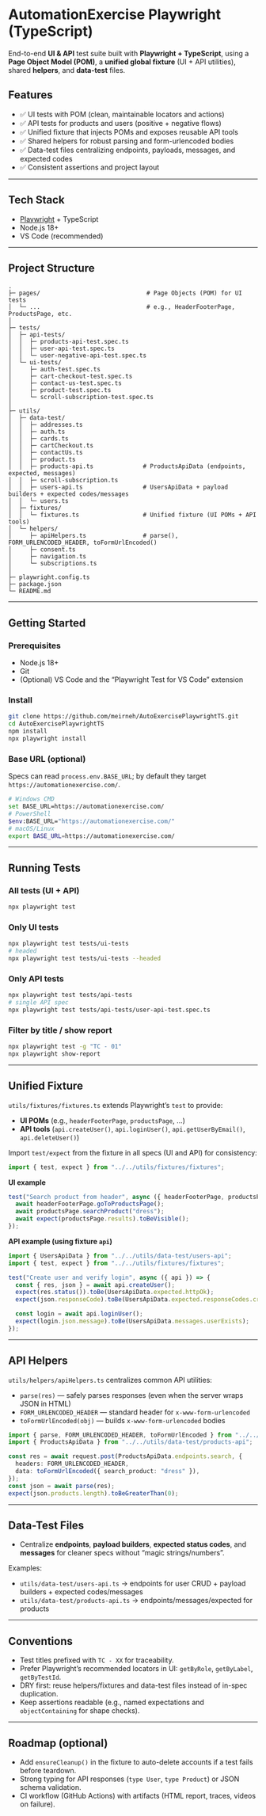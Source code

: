 # AutomationExercise Playwright (TypeScript)

End-to-end **UI & API** test suite built with **Playwright + TypeScript**, using a **Page Object Model (POM)**, a **unified global fixture** (UI + API utilities), shared **helpers**, and **data-test** files.

## Features

- ✅ UI tests with POM (clean, maintainable locators and actions)
- ✅ API tests for products and users (positive + negative flows)
- ✅ Unified fixture that injects POMs and exposes reusable API tools
- ✅ Shared helpers for robust parsing and form-urlencoded bodies
- ✅ Data-test files centralizing endpoints, payloads, messages, and expected codes
- ✅ Consistent assertions and project layout

---

## Tech Stack

- [Playwright](https://playwright.dev/) + TypeScript
- Node.js 18+
- VS Code (recommended)

---

## Project Structure

```
.
├─ pages/                              # Page Objects (POM) for UI tests
│  └─ ...                              # e.g., HeaderFooterPage, ProductsPage, etc.
│
├─ tests/
│  ├─ api-tests/
│  │  ├─ products-api-test.spec.ts
│  │  ├─ user-api-test.spec.ts
│  │  └─ user-negative-api-test.spec.ts
│  └─ ui-tests/
│     ├─ auth-test.spec.ts
│     ├─ cart-checkout-test.spec.ts
│     ├─ contact-us-test.spec.ts
│     ├─ product-test.spec.ts
│     └─ scroll-subscription-test.spec.ts
│
├─ utils/
│  ├─ data-test/
│  │  ├─ addresses.ts
│  │  ├─ auth.ts
│  │  ├─ cards.ts
│  │  ├─ cartCheckout.ts
│  │  ├─ contactUs.ts
│  │  ├─ product.ts
│  │  ├─ products-api.ts              # ProductsApiData (endpoints, expected, messages)
│  │  ├─ scroll-subscription.ts
│  │  ├─ users-api.ts                 # UsersApiData + payload builders + expected codes/messages
│  │  └─ users.ts
│  ├─ fixtures/
│  │  └─ fixtures.ts                  # Unified fixture (UI POMs + API tools)
│  └─ helpers/
│     ├─ apiHelpers.ts                # parse(), FORM_URLENCODED_HEADER, toFormUrlEncoded()
│     ├─ consent.ts
│     ├─ navigation.ts
│     └─ subscriptions.ts
│
├─ playwright.config.ts
├─ package.json
└─ README.md
```

---

## Getting Started

### Prerequisites
- Node.js 18+
- Git
- (Optional) VS Code and the “Playwright Test for VS Code” extension

### Install
```bash
git clone https://github.com/meirneh/AutoExercisePlaywrightTS.git
cd AutoExercisePlaywrightTS
npm install
npx playwright install
```

### Base URL (optional)
Specs can read `process.env.BASE_URL`; by default they target `https://automationexercise.com/`.

```bash
# Windows CMD
set BASE_URL=https://automationexercise.com/
# PowerShell
$env:BASE_URL="https://automationexercise.com/"
# macOS/Linux
export BASE_URL=https://automationexercise.com/
```

---

## Running Tests

### All tests (UI + API)
```bash
npx playwright test
```

### Only UI tests
```bash
npx playwright test tests/ui-tests
# headed
npx playwright test tests/ui-tests --headed
```

### Only API tests
```bash
npx playwright test tests/api-tests
# single API spec
npx playwright test tests/api-tests/user-api-test.spec.ts
```

### Filter by title / show report
```bash
npx playwright test -g "TC - 01"
npx playwright show-report
```

---

## Unified Fixture

`utils/fixtures/fixtures.ts` extends Playwright’s `test` to provide:

- **UI POMs** (e.g., `headerFooterPage`, `productsPage`, …)
- **API tools** (`api.createUser()`, `api.loginUser()`, `api.getUserByEmail()`, `api.deleteUser()`)

Import `test/expect` from the fixture in all specs (UI and API) for consistency:

```ts
import { test, expect } from "../../utils/fixtures/fixtures";
```

**UI example**
```ts
test("Search product from header", async ({ headerFooterPage, productsPage }) => {
  await headerFooterPage.goToProductsPage();
  await productsPage.searchProduct("dress");
  await expect(productsPage.results).toBeVisible();
});
```

**API example (using fixture `api`)**
```ts
import { UsersApiData } from "../../utils/data-test/users-api";
import { test, expect } from "../../utils/fixtures/fixtures";

test("Create user and verify login", async ({ api }) => {
  const { res, json } = await api.createUser();
  expect(res.status()).toBe(UsersApiData.expected.httpOk);
  expect(json.responseCode).toBe(UsersApiData.expected.responseCodes.created);

  const login = await api.loginUser();
  expect(login.json.message).toBe(UsersApiData.messages.userExists);
});
```

---

## API Helpers

`utils/helpers/apiHelpers.ts` centralizes common API utilities:

- `parse(res)` — safely parses responses (even when the server wraps JSON in HTML)
- `FORM_URLENCODED_HEADER` — standard header for `x-www-form-urlencoded`
- `toFormUrlEncoded(obj)` — builds `x-www-form-urlencoded` bodies

```ts
import { parse, FORM_URLENCODED_HEADER, toFormUrlEncoded } from "../../utils/helpers/apiHelpers";
import { ProductsApiData } from "../../utils/data-test/products-api";

const res = await request.post(ProductsApiData.endpoints.search, {
  headers: FORM_URLENCODED_HEADER,
  data: toFormUrlEncoded({ search_product: "dress" }),
});
const json = await parse(res);
expect(json.products.length).toBeGreaterThan(0);
```

---

## Data-Test Files

- Centralize **endpoints**, **payload builders**, **expected status codes**, and **messages** for cleaner specs without “magic strings/numbers”.

Examples:
- `utils/data-test/users-api.ts` → endpoints for user CRUD + payload builders + expected codes/messages  
- `utils/data-test/products-api.ts` → endpoints/messages/expected for products

---

## Conventions

- Test titles prefixed with `TC - XX` for traceability.
- Prefer Playwright’s recommended locators in UI: `getByRole`, `getByLabel`, `getByTestId`.
- DRY first: reuse helpers/fixtures and data-test files instead of in-spec duplication.
- Keep assertions readable (e.g., named expectations and `objectContaining` for shape checks).

---

## Roadmap (optional)

- Add `ensureCleanup()` in the fixture to auto-delete accounts if a test fails before teardown.
- Strong typing for API responses (`type User`, `type Product`) or JSON schema validation.
- CI workflow (GitHub Actions) with artifacts (HTML report, traces, videos on failure).
